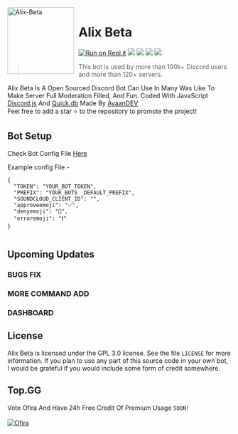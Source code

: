 <img width="150" height="150" align="left" style="float: left; margin: 0 10px 0 0;" alt="Alix-Beta" src="https://is.gd/nb1fp4">  

# Alix Beta

[![Run on Repl.it](https://repl.it/badge/github/ayaan1005/Alix-Beta)](https://repl.it/github/ayaan1005/Alix-Beta)
[![](https://img.shields.io/discord/565048515357835264.svg?logo=discord&colorB=7289DA)](https://bot.alix.gq)
[![](https://top.gg/api/widget/status/693846748824862770.svg)](https://top.gg/bot/693846748824862770/vote)
[![](https://img.shields.io/badge/discord.js-v12.0.0--dev-blue.svg?logo=npm)](https://github.com/discordjs)
[![](https://img.shields.io/badge/patreon-donate-orange.svg)](https://www.patreon.com/alixbot)

> This bot is used by more than 100k+ Discord users and more than 120+ servers.

Alix Beta Is A Open Sourced Discord Bot Can Use In Many Was Like To Make Server Full Moderation Filled, And Fun. Coded With JavaScript [Discord.js](https://discord.js.org) And [Quick.db](https://quickdb.js.org/) Made By [AyaanDEV](https://github.com/ayaan1005/)
<br> Feel free to add a star ⭐ to the repository to promote the project!

## Bot Setup

Check Bot Config File [Here](https://github.com/SAURABH-777/ofira-beta/blob/main/config.json)

Example config File - 
```
{
  "TOKEN": "YOUR_BOT_TOKEN",
  "PREFIX": "YOUR_BOTS _DEFAULT_PREFIX",
  "SOUNDCLOUD_CLIENT_ID": "",
  "approveemoji": "✅",
  "denyemoji": "🚫",
  "erroremoji": "️❗"
}


```

## Upcoming Updates

### BUGS FIX
### MORE COMMAND ADD
### DASHBOARD



## License

Alix Beta is licensed under the GPL 3.0 license. See the file `LICENSE` for more information. If you plan to use any part of this source code in your own bot, I would be grateful if you would include some form of credit somewhere.


## Top.GG 

Vote Ofira And Have 24h Free Credit Of Premium Usage `SOON!`<br><br>
<a href="https://top.gg/bot/818570692847992902" >
  <img src="https://top.gg/api/widget/818570692847992902.svg" alt="Ofira" />
</a>
